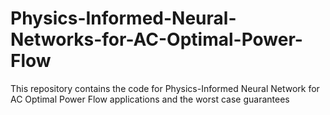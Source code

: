 # Physics-Informed-Neural-Networks-for-AC-Optimal-Power-Flow
This repository contains the code for Physics-Informed Neural Network for AC Optimal Power Flow applications and the worst case guarantees
